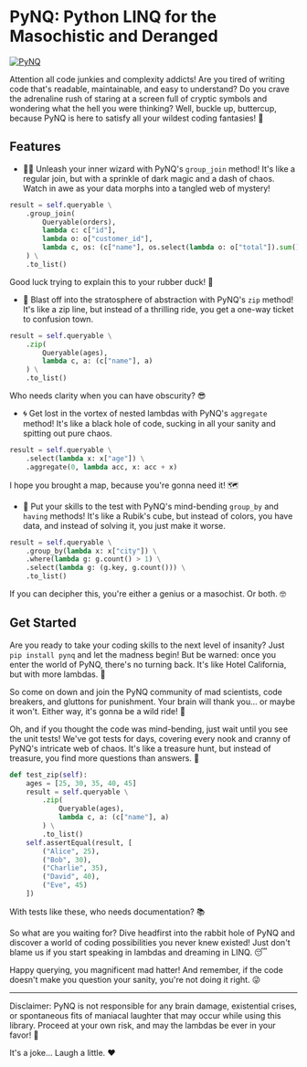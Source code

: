 # PyNQ: Python LINQ for the Masochistic and Deranged

[![PyNQ](https://github.com/IAmStoxe/PyNQ/actions/workflows/python-app.yml/badge.svg)](https://github.com/IAmStoxe/PyNQ/actions/workflows/python-app.yml)

Attention all code junkies and complexity addicts! Are you tired of writing code that's readable, maintainable, and easy to understand? Do you crave the adrenaline rush of staring at a screen full of cryptic symbols and wondering what the hell you were thinking? Well, buckle up, buttercup, because PyNQ is here to satisfy all your wildest coding fantasies! 🎢

## Features

- 🧙‍♂️ Unleash your inner wizard with PyNQ's `group_join` method! It's like a regular join, but with a sprinkle of dark magic and a dash of chaos. Watch in awe as your data morphs into a tangled web of mystery!

```python
result = self.queryable \
    .group_join(
        Queryable(orders),
        lambda c: c["id"],
        lambda o: o["customer_id"],
        lambda c, os: (c["name"], os.select(lambda o: o["total"]).sum())
    ) \
    .to_list()
```

Good luck trying to explain this to your rubber duck! 🦆

- 🚀 Blast off into the stratosphere of abstraction with PyNQ's `zip` method! It's like a zip line, but instead of a thrilling ride, you get a one-way ticket to confusion town.

```python
result = self.queryable \
    .zip(
        Queryable(ages),
        lambda c, a: (c["name"], a)
    ) \
    .to_list()
```

Who needs clarity when you can have obscurity? 😎

- 🌀 Get lost in the vortex of nested lambdas with PyNQ's `aggregate` method! It's like a black hole of code, sucking in all your sanity and spitting out pure chaos.

```python
result = self.queryable \
    .select(lambda x: x["age"]) \
    .aggregate(0, lambda acc, x: acc + x)
```

I hope you brought a map, because you're gonna need it! 🗺️

- 🧩 Put your skills to the test with PyNQ's mind-bending `group_by` and `having` methods! It's like a Rubik's cube, but instead of colors, you have data, and instead of solving it, you just make it worse.

```python
result = self.queryable \
    .group_by(lambda x: x["city"]) \
    .where(lambda g: g.count() > 1) \
    .select(lambda g: (g.key, g.count())) \
    .to_list()
```

If you can decipher this, you're either a genius or a masochist. Or both. 🤓

## Get Started

Are you ready to take your coding skills to the next level of insanity? Just `pip install pynq` and let the madness begin! But be warned: once you enter the world of PyNQ, there's no turning back. It's like Hotel California, but with more lambdas. 🏨

So come on down and join the PyNQ community of mad scientists, code breakers, and gluttons for punishment. Your brain will thank you... or maybe it won't. Either way, it's gonna be a wild ride! 🎉

Oh, and if you thought the code was mind-bending, just wait until you see the unit tests! We've got tests for days, covering every nook and cranny of PyNQ's intricate web of chaos. It's like a treasure hunt, but instead of treasure, you find more questions than answers. 💎

```python
def test_zip(self):
    ages = [25, 30, 35, 40, 45]
    result = self.queryable \
        .zip(
            Queryable(ages),
            lambda c, a: (c["name"], a)
        ) \
        .to_list()
    self.assertEqual(result, [
        ("Alice", 25),
        ("Bob", 30),
        ("Charlie", 35),
        ("David", 40),
        ("Eve", 45)
    ])
```

With tests like these, who needs documentation? 📚

So what are you waiting for? Dive headfirst into the rabbit hole of PyNQ and discover a world of coding possibilities you never knew existed! Just don't blame us if you start speaking in lambdas and dreaming in LINQ. 😴

Happy querying, you magnificent mad hatter! And remember, if the code doesn't make you question your sanity, you're not doing it right. 😜

---

Disclaimer: PyNQ is not responsible for any brain damage, existential crises, or spontaneous fits of maniacal laughter that may occur while using this library. Proceed at your own risk, and may the lambdas be ever in your favor! 🙏

It's a joke... Laugh a little. ❤️